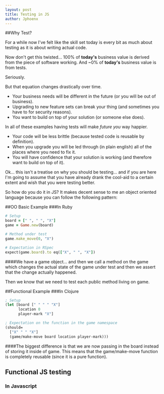 ```yaml
---
layout: post
title: Testing in JS
author: Jphoenx
---
```


##Why Test?

For a while now I've felt like the skill set today is every bit as much about
testing as it is about writing actual code.

Now don't get this twisted... 100% of **today's** business value is derived from the
piece of software working. And ~0% of **today's** business value is from tests.

Seriously.

But that equation changes drastically over time.

* Your business needs will be different in the future (or you will be out of business).
* Upgrading to new feature sets can break your thing (and sometimes you have to for security reasons).
* You want to build on top of your solution (or someone else does).

In all of these examples having tests will make *future you* way happier.

* Your code will be less brittle (because tested code is reusable by definition).
* When you upgrade you will be led through (in plain english) all of the places
  where you need to fix it.
* You will have confidence that your solution is working (and therefore want to
  build on top of it).

Ok... this isn't a treatise on why you should be testing... and if you are here
I'm going to assume that you have already drank the cool-aid to a certain extent
and wish that you were testing better.

So how do you do it in JS? It makes decent sense to me an object oriented language
because you can follow the following pattern:

##OO Basic Example
###In Ruby

```Ruby
# Setup
board = [" ", " ", "X"]
game = Game.new(board)

# Method under test
game.make_move(0, "X")

# Expectation in RSpec
expect(game.board).to eq(["X", " ", "X"])
```

####We have a game object... and then we call a method on the game which changes the
actual state of the game under test and then we assert that the change actually
happened.

Then we know that we need to test each public method living on game.

##Functional Example
###In Clojure

```Clojure
; Setup
(let [board [" " " " "X"]
      location 0
      player-mark "X"]

; Expectation on the function in the game namespace
(should=
  ["X" " " "X"]
  (game/make-move board location player-mark)))
```

####The biggest difference is that we are now passing in the board instead of storing
it inside of game. This means that the game/make-move function is completely reusable
(since it is a pure function).

## Functional JS testing
### In Javascript
